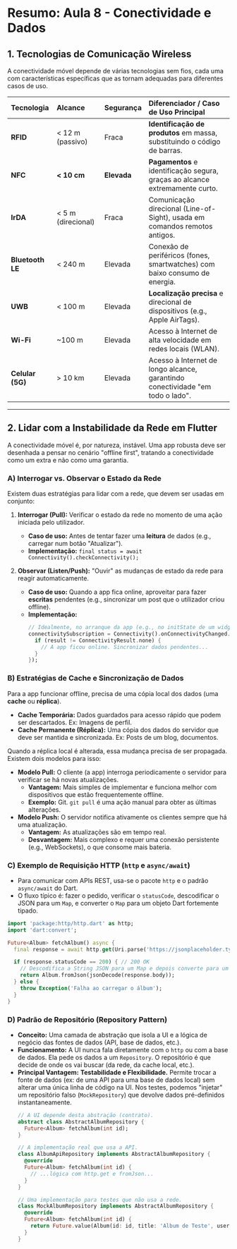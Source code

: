 # Resumo: Aula 8 - Conectividade e Dados

## 1. Tecnologias de Comunicação Wireless

A conectividade móvel depende de várias tecnologias sem fios, cada uma com características específicas que as tornam adequadas para diferentes casos de uso.

| Tecnologia | Alcance | Segurança | Diferenciador / Caso de Uso Principal |
|:---|:---|:---|:---|
| **RFID** | < 12 m (passivo) | Fraca | **Identificação de produtos** em massa, substituindo o código de barras. |
| **NFC** | **< 10 cm** | **Elevada** | **Pagamentos** e identificação segura, graças ao alcance extremamente curto. |
| **IrDA** | < 5 m (direcional) | Fraca | Comunicação direcional (Line-of-Sight), usada em comandos remotos antigos. |
| **Bluetooth LE**| < 240 m | Elevada | Conexão de periféricos (fones, smartwatches) com baixo consumo de energia. |
| **UWB** | < 100 m | Elevada | **Localização precisa** e direcional de dispositivos (e.g., Apple AirTags). |
| **Wi-Fi** | ~100 m | Elevada | Acesso à Internet de alta velocidade em redes locais (WLAN). |
| **Celular (5G)**| > 10 km | Elevada | Acesso à Internet de longo alcance, garantindo conectividade "em todo o lado". |

---

## 2. Lidar com a Instabilidade da Rede em Flutter

A conectividade móvel é, por natureza, instável. Uma app robusta deve ser desenhada a pensar no cenário "offline first", tratando a conectividade como um extra e não como uma garantia.

### A) Interrogar vs. Observar o Estado da Rede

Existem duas estratégias para lidar com a rede, que devem ser usadas em conjunto:

1.  **Interrogar (Pull):** Verificar o estado da rede no momento de uma ação iniciada pelo utilizador.
    - **Caso de uso:** Antes de tentar fazer uma **leitura** de dados (e.g., carregar num botão "Atualizar").
    - **Implementação:** `final status = await Connectivity().checkConnectivity();`

2.  **Observar (Listen/Push):** "Ouvir" as mudanças de estado da rede para reagir automaticamente.
    - **Caso de uso:** Quando a app fica online, aproveitar para fazer **escritas** pendentes (e.g., sincronizar um post que o utilizador criou offline).
    - **Implementação:**
        ```dart
        // Idealmente, no arranque da app (e.g., no initState de um widget principal)
        connectivitySubscription = Connectivity().onConnectivityChanged.listen((result) {
          if (result != ConnectivityResult.none) {
            // A app ficou online. Sincronizar dados pendentes...
          }
        });
        ```

### B) Estratégias de Cache e Sincronização de Dados

Para a app funcionar offline, precisa de uma cópia local dos dados (uma **cache** ou **réplica**).

- **Cache Temporária:** Dados guardados para acesso rápido que podem ser descartados. Ex: Imagens de perfil.
- **Cache Permanente (Réplica):** Uma cópia dos dados do servidor que deve ser mantida e sincronizada. Ex: Posts de um blog, documentos.

Quando a réplica local é alterada, essa mudança precisa de ser propagada. Existem dois modelos para isso:

- **Modelo Pull:** O cliente (a app) interroga periodicamente o servidor para verificar se há novas atualizações.
    - **Vantagem:** Mais simples de implementar e funciona melhor com dispositivos que estão frequentemente offline.
    - **Exemplo:** Git. `git pull` é uma ação manual para obter as últimas alterações.
- **Modelo Push:** O servidor notifica ativamente os clientes sempre que há uma atualização.
    - **Vantagem:** As atualizações são em tempo real.
    - **Desvantagem:** Mais complexo e requer uma conexão persistente (e.g., WebSockets), o que consome mais bateria.

### C) Exemplo de Requisição HTTP (`http` e `async/await`)

- Para comunicar com APIs REST, usa-se o pacote `http` e o padrão `async/await` do Dart.
- O fluxo típico é: fazer o pedido, verificar o `statusCode`, descodificar o JSON para um `Map`, e converter o `Map` para um objeto Dart fortemente tipado.

```dart
import 'package:http/http.dart' as http;
import 'dart:convert';

Future<Album> fetchAlbum() async {
  final response = await http.get(Uri.parse('https://jsonplaceholder.typicode.com/albums/1'));

  if (response.statusCode == 200) { // 200 OK
    // Descodifica a String JSON para um Map e depois converte para um objeto Album.
    return Album.fromJson(jsonDecode(response.body));
  } else {
    throw Exception('Falha ao carregar o álbum');
  }
}
```

### D) Padrão de Repositório (Repository Pattern)

- **Conceito:** Uma camada de abstração que isola a UI e a lógica de negócio das fontes de dados (API, base de dados, etc.).
- **Funcionamento:** A UI nunca fala diretamente com o `http` ou com a base de dados. Ela pede os dados a um `Repository`. O repositório é que decide de onde os vai buscar (da rede, da cache local, etc.).
- **Principal Vantagem:** **Testabilidade e Flexibilidade.** Permite trocar a fonte de dados (ex: de uma API para uma base de dados local) sem alterar uma única linha de código na UI. Nos testes, podemos "injetar" um repositório falso (`MockRepository`) que devolve dados pré-definidos instantaneamente.
    ```dart
    // A UI depende desta abstração (contrato).
    abstract class AbstractAlbumRepository {
      Future<Album> fetchAlbum(int id);
    }

    // A implementação real que usa a API.
    class AlbumApiRepository implements AbstractAlbumRepository {
      @override
      Future<Album> fetchAlbum(int id) {
        // ...lógica com http.get e fromJson...
      }
    }

    // Uma implementação para testes que não usa a rede.
    class MockAlbumRepository implements AbstractAlbumRepository {
      @override
      Future<Album> fetchAlbum(int id) {
        return Future.value(Album(id: id, title: 'Album de Teste', userId: 1));
      }
    }
    ``` 